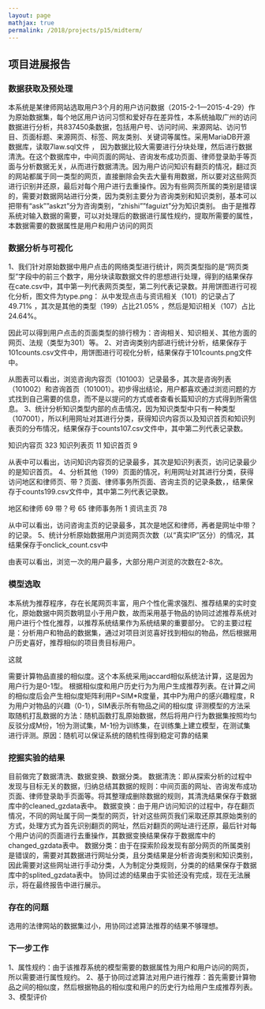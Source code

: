 ```yaml
---
layout: page
mathjax: true
permalink: /2018/projects/p15/midterm/
---
```


## 项目进展报告

### 数据获取及预处理

本系统是某律师网站选取用户3个月的用户访问数据（2015-2-1—2015-4-29）作为原始数据集，每个地区用户访问习惯和爱好存在差异性，本系统抽取广州的访问数据进行分析，共837450条数据，包括用户号、访问时间、来源网站、访问节目、页面标题、来源网页、标签、网友类别、关键词等属性。采用MariaDB开源数据库，读取7law.sql文件 ， 因为数据比较大需要进行分块处理，然后进行数据清洗。在这个数据库中，中间页面的网址、咨询发布成功页面、律师登录助手等页面与分析数据无关，从而进行数据清洗。因为用户访问知识有翻页的情况，翻过页的网站都属于同一类型的网页，直接删除会失去大量有用数据，所以要对这些网页进行识别并还原，最后对每个用户进行去重操作。因为有些网页所属的类别是错误的，需要对数据网站进行分类，因为类别主要分为咨询类别和知识类别，基本可以把带有“ask””askzt”分为咨询类别，“zhishi””faguizt”分为知识类别。 由于是推荐系统对输入数据的需要，可以对处理后的数据进行属性规约，提取所需要的属性，本数据需要的数据属性是用户和用户访问的网页

### 数据分析与可视化

1、我们针对原始数据中用户点击的网络类型进行统计，网页类型指的是“网页类型”字段中的前三个数字，用分块读取数据文件的思想进行处理，得到的结果保存在cate.csv中，其中第一列代表网页类型，第二列代表记录数。并用饼图进行可视化分析，图文件为type.png： 从中发现点击与资讯相关（101）的记录占了49.71% ，其次是其他的类型（199）占比21.05% ，然后是知识相关（107）占比24.64%。

因此可以得到用户点击的页面类型的排行榜为：咨询相关、知识相关、其他方面的网页、法规（类型为301）等。 2、对咨询类别内部进行统计分析，结果保存于101counts.csv文件中，用饼图进行可视化分析，结果保存于101counts.png文件中。

从图表可以看出，浏览咨询内容页（101003）记录最多，其次是咨询列表（101002）和咨询首页（101001）。初步得出结论，用户都喜欢通过浏览问题的方式找到自己需要的信息，而不是以提问的方式或者查看长篇知识的方式得到所需信息。 3、统计分析知识类型内部的点击情况，因为知识类型中只有一种类型（107001），所以利用网址对其进行分类，获得知识内容页以及知识首页和知识列表页的分布情况，结果保存于counts107.csv文件中，其中第二列代表记录数。

知识内容页	323 知识列表页	11 知识首页	9

从表中可以看出，访问知识内容页的记录最多，其次是知识列表页，访问记录最少的是知识首页。 4、分析其他（199）页面的情况，利用网址对其进行分类，获得访问地区和律师页、带？页面、律师事务所页面、咨询主页的记录条数，，结果保存于counts199.csv文件中，其中第二列代表记录数。

地区和律师	69 带？号	65 律师事务所	1 资讯主页	78

从中可以看出，访问咨询主页的记录最多，其次是地区和律师，再者是网址中带？的记录。 5、统计分析原始数据用户浏览网页次数（以“真实IP”区分）的情况，其结果保存于onclick_count.csv中

由表可以看出，浏览一次的用户最多，大部分用户浏览的次数在2-8次。

### 模型选取

本系统为推荐程序，存在长尾网页丰富，用户个性化需求强烈、推荐结果的实时变化，原始数据中网页数明显小于用户数，故而采用基于物品的协同过滤推荐系统对用户进行个性化推荐，以推荐系统结果作为系统结果的重要部分。 它的主要过程是：分析用户和物品的数据集，通过对项目浏览喜好找到相似的物品，然后根据用户历史喜好，推荐相似的项目贵目标用户。

这就

需要计算物品直接的相似度。这个本系统采用jaccard相似系统法计算，这是因为用户行为是0-1型。
根据相似度和用户历史行为为用户生成推荐列表。在计算之间的相似度后会产生相似度矩阵利用P=SIM*R度量，其中P为用户的感兴趣程度，R为用户对物品的兴趣（0-1），SIM表示所有物品之间的相似度 评测模型的方法采取随机打乱数据的方法：随机函数打乱原始数据，然后将用户行为数据集按照均匀反驳分成M份，1份为测试集，M-1份为训练集，在训练集上建立模型，在测试集进行评测。原因：随机可以保证系统的随机性得到稳定可靠的结果

### 挖掘实验的结果

目前做完了数据清洗、数据变换、数据分类。 数据清洗：即从探索分析的过程中发现与目标无关的数据，归纳总结其数据的规则：中间页面的网址、咨询发布成功页面、律师登录助手页面等。将其整理成删除数据的规则，其清洗结果保存于数据库中的cleaned_gzdata表中。  数据变换：由于用户访问知识的过程中，存在翻页情况，不同的网址属于同一类型的网页，针对这些网页我们采取还原其原始类别的方式，处理方式为首先识别翻页的网址，然后对翻页的网址进行还原，最后针对每个用户访问的页面进行去重操作，其数据变换结果保存于数据库中的changed_gzdata表中。  数据分类：由于在探索阶段发现有部分网页的所属类别是错误的，需要对其数据进行网址分类，且分类结果是分析咨询类别和知识类别，因此需要对这些网址进行手动分类，人为制定分类规则，分类的的结果保存于数据库中的splited_gzdata表中。  协同过滤的结果由于实验还没有完成，现在无法展示，将在最终报告中进行展示。

### 存在的问题

选用的法律网站的数据集过小，用协同过滤算法推荐的结果不够理想。

### 下一步工作

 1、属性规约：由于该推荐系统的模型需要的数据属性为用户和用户访问的网页，所以需要进行属性规约。   2、基于协同过滤算法对用户进行推荐：首先需要计算物品之间的相似度，然后根据物品的相似度和用户的历史行为给用户生成推荐列表。   3、模型评价
